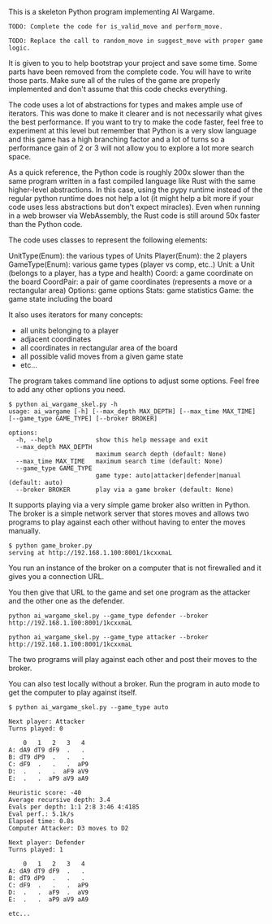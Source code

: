 This is a skeleton Python program implementing AI Wargame.

``TODO: Complete the code for is_valid_move and perform_move.`` 

``TODO: Replace the call to random_move in suggest_move with proper game logic.``

It is given to you to help bootstrap your project and save some time.
Some parts have been removed from the complete code. 
You will have to write those parts. Make sure all of the rules of the game are properly implemented and don't assume that this code checks everything.

The code uses a lot of abstractions for types and makes ample use of iterators. This was done to make it clearer and is not necessarily what gives the best performance. If you want to try to make the code faster, feel free to experiment at this level but remember that Python is a very slow language and this game has a high branching factor and a lot of turns so a performance gain of 2 or 3 will not allow you to explore a lot more search space.

As a quick reference, the Python code is roughly 200x slower than the same program written in a fast compiled language like Rust with the same higher-level abstractions. In this case, using the pypy runtime instead of the regular python runtime does not help a lot (it might help a bit more if your code uses less abstractions but don't expect miracles).
Even when running in a web browser via WebAssembly, the Rust code is still around 50x faster than the Python code.

The code uses classes to represent the following elements:

UnitType(Enum): the various types of Units
Player(Enum): the 2 players
GameType(Enum): various game types (player vs comp, etc..)
Unit: a Unit (belongs to a player, has a type and health)
Coord: a game coordinate on the board
CoordPair: a pair of game coordinates (represents a move or a rectangular area)
Options: game options
Stats: game statistics
Game: the game state including the board

It also uses iterators for many concepts:
- all units belonging to a player
- adjacent coordinates
- all coordinates in rectangular area of the board
- all possible valid moves from a given game state
- etc...

The program takes command line options to adjust some options. Feel free to add any other options you need.

```
$ python ai_wargame_skel.py -h
usage: ai_wargame [-h] [--max_depth MAX_DEPTH] [--max_time MAX_TIME] [--game_type GAME_TYPE] [--broker BROKER]

options:
  -h, --help            show this help message and exit
  --max_depth MAX_DEPTH
                        maximum search depth (default: None)
  --max_time MAX_TIME   maximum search time (default: None)
  --game_type GAME_TYPE
                        game type: auto|attacker|defender|manual (default: auto)
  --broker BROKER       play via a game broker (default: None)
```

It supports playing via a very simple game broker also written in Python. The broker is a simple network server that stores moves and allows two programs to play against each other without having to enter the moves manually.

```
$ python game_broker.py
serving at http://192.168.1.100:8001/1kcxxmaL
```

You run an instance of the broker on a computer that is not firewalled and it gives you a connection URL.

You then give that URL to the game and set one program as the attacker and the other one as the defender.

```
python ai_wargame_skel.py --game_type defender --broker http://192.168.1.100:8001/1kcxxmaL
```

```
python ai_wargame_skel.py --game_type attacker --broker http://192.168.1.100:8001/1kcxxmaL
```

The two programs will play against each other and post their moves to the broker.

You can also test locally without a broker.
Run the program in auto mode to get the computer to play against itself.

```
$ python ai_wargame_skel.py --game_type auto

Next player: Attacker
Turns played: 0

    0   1   2   3   4
A: dA9 dT9 dF9  .   .
B: dT9 dP9  .   .   .
C: dF9  .   .   .  aP9
D:  .   .   .  aF9 aV9
E:  .   .  aP9 aV9 aA9

Heuristic score: -40
Average recursive depth: 3.4
Evals per depth: 1:1 2:8 3:46 4:4185
Eval perf.: 5.1k/s
Elapsed time: 0.8s
Computer Attacker: D3 moves to D2

Next player: Defender
Turns played: 1

    0   1   2   3   4
A: dA9 dT9 dF9  .   .
B: dT9 dP9  .   .   .
C: dF9  .   .   .  aP9
D:  .   .  aF9  .  aV9
E:  .   .  aP9 aV9 aA9

etc...
```
